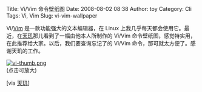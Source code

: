 Title: Vi/Vim 命令壁纸图
Date: 2008-08-02 08:38
Author: toy
Category: Cli
Tags: Vi, Vim
Slug: vi-vim-wallpaper

Vi/[Vim](http://linuxtoy.org/search/vim) 是一款功能强大的文本编辑器，在
Linux
上我几乎每天都会使用它。最近，在[天玑](http://www.phecda.org/)那儿看到了一幅由他本人所制作的
Vi/Vim 命令壁纸图，感觉特实用，在此推荐给大家。以后，我们要查询忘记了的
Vi/Vim 命令，那可就太方便了。感谢天玑的工作。

[![vi-thumb.png](http://i.linuxtoy.org/i/2008/08/vi-thumb.png)](http://i.linuxtoy.org/i/2008/08/vi.png)  
(点击可放大)

[via
[天玑](http://www.phecda.org/200807/vivim%E5%91%BD%E4%BB%A4%E5%A3%81%E7%BA%B8.html)]
